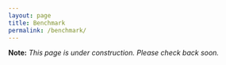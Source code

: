 ```yaml
---
layout: page
title: Benchmark
permalink: /benchmark/
---
```


**Note:** *This page is under construction. Please check back soon.*


